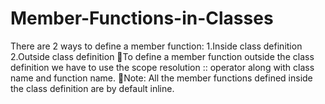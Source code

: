 # Member-Functions-in-Classes
There are 2 ways to define a member function: 1.Inside class definition 2.Outside class definition To define a member function outside the class definition we have to use the scope resolution :: operator along with class name and function name. Note: All the member functions defined inside the class definition are by default inline.
